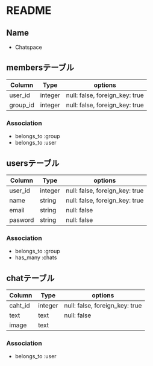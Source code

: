 # README

## Name
- Chatspace

## membersテーブル

|Column|Type|options|
|------|----|-------|
|user_id|integer|null: false, foreign_key: true|
|group_id|integer|null: false, foreign_key: true|

### Association
- belongs_to :group
- belongs_to :user

## usersテーブル

|Column|Type|options|
|------|----|-------|
|user_id|integer|null: false, foreign_key: true|
|name|string|null: false, foreign_key: true|
|email|string|null: false|
|pasword|string|null: false|

### Association
- belongs_to :group
- has_many :chats

## chatテーブル

|Column|Type|options|
|------|----|-------|
|caht_id|integer|null: false, foreign_key: true|
|text|text|null: false|
|image|text|

### Association
- belongs_to :user
